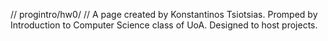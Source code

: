 // progintro/hw0/<kostastss> //
A page created by Konstantinos Tsiotsias.
Promped by Introduction to Computer Science class of UoA.
Designed to host projects.
